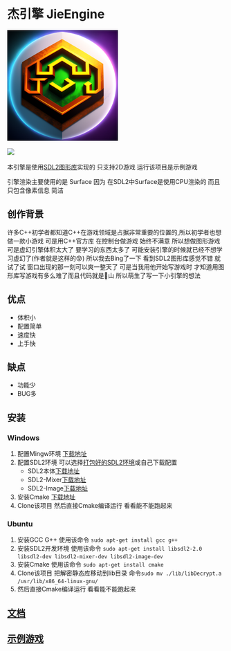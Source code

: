 # 杰引擎 JieEngine

![](https://raw.githubusercontent.com/ZZHENJIE/JieEngine-TestGame/master/Resource/Logo.png)

![](https://www.libsdl.org/media/SDL_logo.png)

本引擎是使用[SDL2图形库](https://www.libsdl.org/)实现的 只支持2D游戏 运行该项目是示例游戏

引擎渲染主要使用的是 Surface 因为 在SDL2中Surface是使用CPU渲染的 而且只包含像素信息 简洁

## 创作背景
许多C++初学者都知道C++在游戏领域是占据非常重要的位置的,所以初学者也想做一款小游戏 可是用C++官方库 在控制台做游戏 始终不满意 所以想做图形游戏 可是虚幻引擎体积太大了 要学习的东西太多了 可能安装引擎的时候就已经不想学习虚幻了(作者就是这样的😰) 所以我去Bing了一下 看到SDL2图形库感觉不错 就试了试 窗口出现的那一刻可以爽一整天了 可是当我用他开始写游戏时 才知道用图形库写游戏有多么难了而且代码就是💩山 所以萌生了写一下小引擎的想法

## 优点
* 体积小
* 配置简单
* 速度快
* 上手快

## 缺点
* 功能少
* BUG多

## 安装

### Windows
1. 配置Mingw环境 [下载地址](https://github.com/niXman/mingw-builds-binaries/releases)
2. 配置SDL2环境 可以选择[打包好的SDL2环境](https://zhongzhenjie.lanzoum.com/idAHO0yqldgb)或自己下载配置
    * SDL2本体[下载地址](https://github.com/libsdl-org/SDL/releases)
    * SDL2-Mixer[下载地址](https://github.com/libsdl-org/SDL_mixer/releases)
    * SDL2-Image[下载地址](https://github.com/libsdl-org/SDL_image/releases)
3. 安装Cmake [下载地址](https://cmake.org/download/)
4. Clone该项目 然后直接Cmake编译运行 看看能不能跑起来

### Ubuntu
1. 安装GCC G++ 使用该命令 `sudo apt-get install gcc g++`
2. 安装SDL2开发环境 使用该命令 `sudo apt-get install libsdl2-2.0 libsdl2-dev libsdl2-mixer-dev libsdl2-image-dev`
3. 安装Cmake 使用该命令 `sudo apt-get install cmake`
4. Clone该项目 把解密静态库移动到lib目录 命令`sudo mv ./lib/libDecrypt.a /usr/lib/x86_64-linux-gnu/`
5. 然后直接Cmake编译运行 看看能不能跑起来

## [文档](https://www.zzjmbox.tk/)

## [示例游戏](https://github.com/ZZHENJIE/JieEngine-TestGame)
